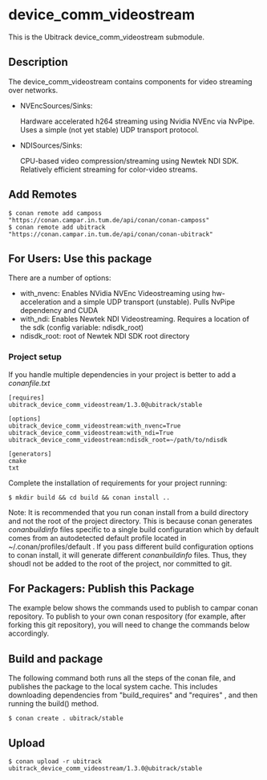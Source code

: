 device_comm_videostream
==============
This is the Ubitrack device_comm_videostream submodule.

Description
----------
The device_comm_videostream contains components for video streaming over networks.

- NVEncSources/Sinks:

  Hardware accelerated h264 streaming using Nvidia NVEnc via NvPipe. Uses a simple (not yet stable) UDP transport protocol.

- NDISources/Sinks:

  CPU-based video compression/streaming using Newtek NDI SDK. Relatively efficient streaming for color-video streams.

## Add Remotes

    $ conan remote add camposs "https://conan.campar.in.tum.de/api/conan/conan-camposs"
    $ conan remote add ubitrack "https://conan.campar.in.tum.de/api/conan/conan-ubitrack"

## For Users: Use this package

There are a number of options:

 * with_nvenc: Enables NVidia NVEnc Videostreaming using hw-acceleration and a simple UDP transport (unstable). Pulls NvPipe dependency and CUDA
 * with_ndi: Enables Newtek NDI Videostreaming. Requires a location of the sdk (config variable: ndisdk_root)
 * ndisdk_root: root of Newtek NDI SDK root directory
### Project setup

If you handle multiple dependencies in your project is better to add a *conanfile.txt*

    [requires]
    ubitrack_device_comm_videostream/1.3.0@ubitrack/stable

    [options]
    ubitrack_device_comm_videostream:with_nvenc=True
    ubitrack_device_comm_videostream:with_ndi=True
    ubitrack_device_comm_videostream:ndisdk_root=~/path/to/ndisdk

    [generators]
    cmake
    txt

Complete the installation of requirements for your project running:

    $ mkdir build && cd build && conan install ..
    
Note: It is recommended that you run conan install from a build directory and not the root of the project directory.  This is because conan generates *conanbuildinfo* files specific to a single build configuration which by default comes from an autodetected default profile located in ~/.conan/profiles/default .  If you pass different build configuration options to conan install, it will generate different *conanbuildinfo* files.  Thus, they shoudl not be added to the root of the project, nor committed to git. 

## For Packagers: Publish this Package

The example below shows the commands used to publish to campar conan repository. To publish to your own conan respository (for example, after forking this git repository), you will need to change the commands below accordingly. 

## Build and package 

The following command both runs all the steps of the conan file, and publishes the package to the local system cache.  This includes downloading dependencies from "build_requires" and "requires" , and then running the build() method. 

    $ conan create . ubitrack/stable

## Upload

    $ conan upload -r ubitrack ubitrack_device_comm_videostream/1.3.0@ubitrack/stable

